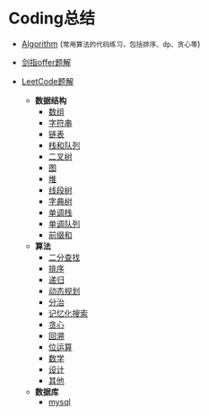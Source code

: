# Coding总结

* [Algorithm](https://github.com/xcg1995/Code/tree/master/Algorithm) (`常用算法的代码练习，包括排序、dp、贪心等`)

* [剑指offer题解](https://github.com/Making-It/Code/blob/master/%E5%89%91%E6%8C%87Offer%E9%A2%98%E8%A7%A3/%E5%89%91%E6%8C%87Offer.md)

* [LeetCode题解](https://github.com/xcg1995/Code/tree/master/LeetCode) 
   * **数据结构**
      * [数组](https://github.com/xcg1995/Code/blob/master/LeetCode/数组.md)
      * [字符串](https://github.com/xcg1995/Code/blob/master/LeetCode/字符串.md)
      * [链表](https://github.com/xcg1995/Code/blob/master/LeetCode/链表.md)
      * [栈和队列](https://github.com/xcg1995/Code/blob/master/LeetCode/栈和队列.md)
      * [二叉树](https://github.com/xcg1995/Code/blob/master/LeetCode/二叉树.md)
      * [图](https://github.com/xcg1995/Code/blob/master/LeetCode/图.md)
      * [堆](https://github.com/xcg1995/Code/blob/master/LeetCode/堆.md)
      * [线段树](https://github.com/xcg1995/Code/blob/master/LeetCode/线段树.md)
      * [字典树](https://github.com/xcg1995/Code/blob/master/LeetCode/字典树.md)
      * [单调栈](https://github.com/xcg1995/Code/blob/master/LeetCode/单调栈.md)
      * [单调队列]()
      * [前缀和](https://github.com/Miller-Xie/Code/blob/master/LeetCode/前缀和.md)
   * **算法**
      * [二分查找](https://github.com/xcg1995/Code/blob/master/LeetCode/二分查找.md)
      * [排序](https://github.com/xcg1995/Code/blob/master/LeetCode/排序.md)
      * [递归](https://github.com/Miller-Xie/Code/blob/master/LeetCode/%E9%80%92%E5%BD%92.md)
      * [动态规划](https://github.com/xcg1995/Code/blob/master/LeetCode/动态规划.md)
      * [分治](https://github.com/Miller-Xie/Code/blob/master/LeetCode/%E5%88%86%E6%B2%BB.md)
      * [记忆化搜索](https://github.com/Miller-Xie/Code/blob/master/LeetCode/%E8%AE%B0%E5%BF%86%E5%8C%96%E6%90%9C%E7%B4%A2.md)
      * [贪心](https://github.com/xcg1995/Code/blob/master/LeetCode/贪心.md)
      * [回溯](https://github.com/xcg1995/Code/blob/master/LeetCode/回溯.md)
      * [位运算](https://github.com/Making-It/Code/blob/master/LeetCode/位运算.md)
      * [数学](https://github.com/xcg1995/Code/blob/master/LeetCode/数学.md)
      * [设计](https://github.com/xcg1995/Code/blob/master/LeetCode/设计.md)
      * [其他](https://github.com/xcg1995/Code/blob/master/LeetCode/其他.md)
   * **数据库**
      * [mysql](https://github.com/xcg1995/Code/blob/master/LeetCode/数据库.md)


